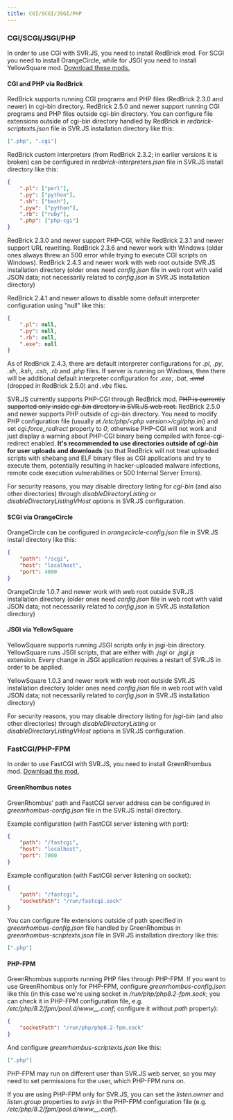 ```yaml
---
title: CGI/SCGI/JSGI/PHP
---
```


### CGI/SCGI/JSGI/PHP

In order to use CGI with SVR.JS, you need to install RedBrick mod. For SCGI you need to install OrangeCircle, while for JSGI you need to install YellowSquare mod. [Download these mods.](https://svrjs.org/mods)

#### CGI and PHP via RedBrick

RedBrick supports running CGI programs and PHP files (RedBrick 2.3.0 and newer) in cgi-bin directory. RedBrick 2.5.0 and newer support running CGI programs and PHP files outside cgi-bin directory. You can configure file extensions outside of cgi-bin directory handled by RedBrick in _redbrick-scriptexts.json_ file in SVR.JS installation directory like this:

```json
[".php", ".cgi"]
```

RedBrick custom interpreters (from RedBrick 2.3.2; in earlier versions it is broken) can be configured in _redbrick-interpreters.json_ file in SVR.JS install directory like this:

```json
{
	".pl": ["perl"],
	".py": ["python"],
	".sh": ["bash"],
	".pyw": ["python"],
	".rb": ["ruby"],
	".php": ["php-cgi"]
}
```

RedBrick 2.3.0 and newer support PHP-CGI, while RedBrick 2.3.1 and newer support URL rewriting. RedBrick 2.3.6 and newer work with Windows (older ones always threw an 500 error while trying to execute CGI scripts on Windows). RedBrick 2.4.3 and newer work with web root outside SVR.JS installation directory (older ones need _config.json_ file in web root with valid JSON data; not necessarily related to _config.json_ in SVR.JS installation directory)

RedBrick 2.4.1 and newer allows to disable some default interpreter configuration using "null" like this:

```json
{
	".pl": null,
	".py": null,
	".rb": null,
	".exe": null
}
```

As of RedBrick 2.4.3, there are default interpreter configurations for _.pl_, _.py_, _.sh_, _.ksh_, _.csh_, _.rb_ and _.php_ files. If server is running on Windows, then there will be additional default interpreter configuration for _.exe_, _.bat_, <s>_.cmd_</s> (dropped in RedBrick 2.5.0) and _.vbs_ files.

SVR.JS currently supports PHP-CGI through RedBrick mod. <s>PHP is currently supported only inside _cgi-bin_ directory in SVR.JS web root.</s> RedBrick 2.5.0 and newer supports PHP outside of _cgi-bin_ directory. You need to modify PHP configuration file (usually at _/etc/php/&lt;php version&gt;/cgi/php.ini_) and set _cgi.force_redirect_ property to _0_, otherwise PHP-CGI will not work and just display a warning about PHP-CGI binary being compiled with force-cgi-redirect enabled. **It's recommended to use directories outside of _cgi-bin_ for user uploads and downloads** (so that RedBrick will not treat uploaded scripts with shebang and ELF binary files as CGI applications and try to execute them, potentially resulting in hacker-uploaded malware infections, remote code execution vulnerabilities or 500 Internal Server Errors).

For security reasons, you may disable directory listing for _cgi-bin_ (and also other directories) through _disableDirectoryListing_ or _disableDirectoryListingVHost_ options in SVR.JS configuration.

#### SCGI via OrangeCircle

OrangeCircle can be configured in _orangecircle-config.json_ file in SVR.JS install directory like this:

```json
{
	"path": "/scgi",
	"host": "localhost",
	"port": 4000
}
```

OrangeCircle 1.0.7 and newer work with web root outside SVR.JS installation directory (older ones need _config.json_ file in web root with valid JSON data; not necessarily related to _config.json_ in SVR.JS installation directory)

#### JSGI via YellowSquare

YellowSquare supports running JSGI scripts only in jsgi-bin directory. YellowSquare runs JSGI scripts, that are either with _.jsgi_ or _.jsgi.js_ extension. Every change in JSGI application requires a restart of SVR.JS in order to be applied.

YellowSquare 1.0.3 and newer work with web root outside SVR.JS installation directory (older ones need _config.json_ file in web root with valid JSON data; not necessarily related to _config.json_ in SVR.JS installation directory)

For security reasons, you may disable directory listing for _jsgi-bin_ (and also other directories) through _disableDirectoryListing_ or _disableDirectoryListingVHost_ options in SVR.JS configuration.

### FastCGI/PHP-FPM

In order to use FastCGI with SVR.JS, you need to install GreenRhombus mod. [Download the mod.](https://svrjs.org/mods)

#### GreenRhombus notes

GreenRhombus' path and FastCGI server address can be configured in _greenrhombus-config.json_ file in the SVR.JS install directory.

Example configuration (with FastCGI server listening with port):

```json
{
	"path": "/fastcgi",
	"host": "localhost",
	"port": 7000
}
```

Example configuration (with FastCGI server listening on socket):

```json
{
	"path": "/fastcgi",
	"socketPath": "/run/fastcgi.sock"
}
```

You can configure file extensions outside of path specified in _greenrhombus-config.json_ file handled by GreenRhombus in _greenrhombus-scriptexts.json_ file in SVR.JS installation directory like this:

```json
[".php"]
```

#### PHP-FPM

GreenRhombus supports running PHP files through PHP-FPM. If you want to use GreenRhombus only for PHP-FPM, configure _greenrhombus-config.json_ like this (in this case we're using socket in _/run/php/php8.2-fpm.sock_; you can check it in PHP-FPM configuration file, e.g. _/etc/php/8.2/fpm/pool.d/www\_\_.conf_; configure it without _path_ property):

```json
{
	"socketPath": "/run/php/php8.2-fpm.sock"
}
```

And configure _greenrhombus-scriptexts.json_ like this:

```json
[".php"]
```

PHP-FPM may run on different user than SVR.JS web server, so you may need to set permissions for the user, which PHP-FPM runs on.

If you are using PHP-FPM only for SVR.JS, you can set the _listen.owner_ and _listen.group_ properties to _svrjs_ in the PHP-FPM configuration file (e.g. _/etc/php/8.2/fpm/pool.d/www\_\_.conf_).

